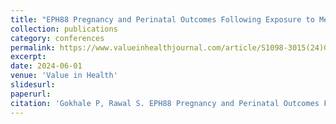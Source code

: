 ```yaml
---
title: "EPH88 Pregnancy and Perinatal Outcomes Following Exposure to Medications for Opioid Use Disorder: An Analysis of FAERS (FDA Adverse Event Reporting System"
collection: publications
category: conferences
permalink: https://www.valueinhealthjournal.com/article/S1098-3015(24)01032-5/fulltext
excerpt: 
date: 2024-06-01
venue: 'Value in Health'
slidesurl: 
paperurl:
citation: 'Gokhale P, Rawal S. EPH88 Pregnancy and Perinatal Outcomes Following Exposure to Medications for Opioid Use Disorder: An Analysis of FAERS (FDA Adverse Event Reporting System). Value in Health. 2024 Jun 1;27(6):S169.'
---
```


